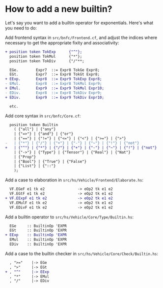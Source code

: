 # How to add a new builtin?

Let's say you want to add a builtin operator for exponentials. Here's what you need to do:

Add frontend syntax in `src/bnfc/Frontend.cf`, and adjust the indices where necessary to get the appropriate fixity and associativity:

```diff
+ position token TokExp      {"^"};
  position token TokMul      {"*"};
  position token TokDiv      {"/"**;

  EGe.        Expr7  ::= Expr8 TokGe Expr8;
  EGt.        Expr7  ::= Expr8 TokGt Expr8;
+ EExp.       Expr8  ::= Expr9 TokExp Expr8;
- EMul.       Expr8  ::= Expr8 TokMul Expr9;
+ EMul.       Expr9  ::= Expr9 TokMul Expr10;
- EDiv.       Expr8  ::= Expr8 TokDiv Expr9;
+ EDiv.       Expr9  ::= Expr9 TokDiv Expr10;

  etc.
```

Add core syntax in `src/bnfc/Core.cf`:

```diff
  position token Builtin
    ( {"all"} | {"any"}
    | {"=>"} | {"and"} | {"or"}
    | {"=="} | {"!="} | {"<="} | {"<"} | {">="} | {">"}
-   | {"*"} | {"/"} | {"+"} | {"-"} | {"~"} | {"!"} | {"not"}
+   | {"^"} | {"*"} | {"/"} | {"+"} | {"-"} | {"~"} | {"!"} | {"not"}
    | {"->"} | {"Type"} | {"Tensor"} | {"Real"} | {"Nat"}
    | {"Prop"}
    | {"Bool"} | {"True"} | {"False"}
    | {"List"} | {"::"}
    );

```

Add a case to elaboration in `src/hs/Vehicle/Frontend/Elaborate.hs`:

```diff
  VF.EGeF e1 tk e2               -> eOp2 tk e1 e2
  VF.EGtF e1 tk e2               -> eOp2 tk e1 e2
+ VF.EExpF e1 tk e2              -> eOp2 tk e1 e2
  VF.EMulF e1 tk e2              -> eOp2 tk e1 e2
  VF.EDivF e1 tk e2              -> eOp2 tk e1 e2
```

Add a builtin operator to `src/hs/Vehicle/Core/Type/Builtin.hs`:

```diff
  EGe     :: BuiltinOp 'EXPR
  EGt     :: BuiltinOp 'EXPR
+ EExp    :: BuiltinOp 'EXPR
  EMul    :: BuiltinOp 'EXPR
  EDiv    :: BuiltinOp 'EXPR
```

Add a case to the builtin checker in `src/hs/Vehicle/Core/Check/Builtin.hs`:

```diff
  , ">="    |-> EGe
  , ">"     |-> EGt
+ , "^"     |-> EExp
  , "*"     |-> EMul
  , "/"     |-> EDiv
```
